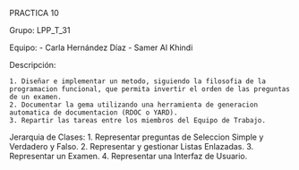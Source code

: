 PRACTICA 10

Grupo: LPP_T_31

Equipo:
	- Carla Hernández Díaz 
	- Samer Al Khindi 

Descripción:

	1. Diseñar e implementar un metodo, siguiendo la filosofia de la programacion funcional, que permita invertir el orden de las preguntas de un examen.
	2. Documentar la gema utilizando una herramienta de generacion automatica de documentacion (RDOC o YARD).
	3. Repartir las tareas entre los miembros del Equipo de Trabajo.

Jerarquia de Clases:
	1. Representar preguntas de Seleccion Simple y Verdadero y Falso.
	2. Representar y gestionar Listas Enlazadas.
	3. Representar un Examen.
	4. Representar una Interfaz de Usuario.

